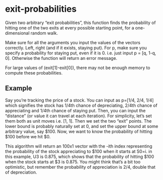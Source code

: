 # exit-probabilities
Given two arbitrary “exit probabilities”, this function finds the probability of hitting one of the two exits at every possible starting point, for a one-dimensional random walk.

Make sure for all the arguments you input the values of the vectors correctly. Left, right (and if it exists, staying put). For p, make sure you specify a probability for staying put, even if it is 0. i.e. just input p = [q, 1-q, 0]. Otherwise the function will return an error message.

For large values of (exit[1]-exit[0]), there may not be enough memory to compute these probabilities.

## Example

Say you’re tracking the price of a stock. You can input as p=[1/4, 2/4, 1/4] which signifies the stock has 1/4th chance of depreciating, 2/4th chance of appreciating and 1/4th chance of staying put. Then, you can input the “distance” (or value it can travel at each iteration). For simplicity, let’s set them both as unit moves i.e. [1, 1]. Then we set the two “exit” points. The lower bound is probably naturally set at 0, and set the upper bound at some arbitrary value, say $100. Now, we want to know the probability of hitting $100 before we hit $0.

This algorithm will return an 100x1 vector with the -ith index representing the probability of the stock appreciating to $100 when it starts at S0=i. in this example, U3 is 0.875, which shows that the probability of hitting $100 when the stock starts at $3 is 0.875. You might think that’s a bit too optimistic, but remember the probability of appreciation is 2/4, double that of depreciation.

